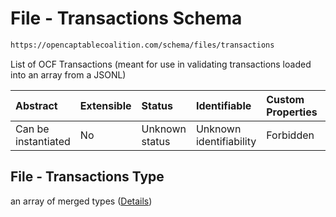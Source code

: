 # File - Transactions Schema

```txt
https://opencaptablecoalition.com/schema/files/transactions
```

List of OCF Transactions (meant for use in validating transactions loaded into an array from a JSONL)

| Abstract            | Extensible | Status         | Identifiable            | Custom Properties | Additional Properties | Access Restrictions | Defined In                                                                                     |
| :------------------ | :--------- | :------------- | :---------------------- | :---------------- | :-------------------- | :------------------ | :--------------------------------------------------------------------------------------------- |
| Can be instantiated | No         | Unknown status | Unknown identifiability | Forbidden         | Allowed               | none                | [Transactions.schema.json](../../schema/files/Transactions.schema.json "open original schema") |

## File - Transactions Type

an array of merged types ([Details](transactions-items.md))
